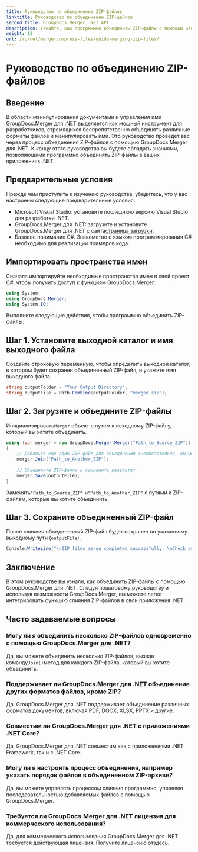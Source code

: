 ```yaml
---
title: Руководство по объединению ZIP-файлов
linktitle: Руководство по объединению ZIP-файлов
second_title: GroupDocs.Merger .NET API
description: Узнайте, как программно объединить ZIP-файлы с помощью GroupDocs.Merger для .NET. Это руководство представляет собой подробное руководство для разработчиков.
weight: 12
url: /ru/net/merge-compress-files/guide-merging-zip-files/
---
```


# Руководство по объединению ZIP-файлов

## Введение
В области манипулирования документами и управления ими GroupDocs.Merger для .NET выделяется как мощный инструмент для разработчиков, стремящихся беспрепятственно объединять различные форматы файлов и манипулировать ими. Это руководство проведет вас через процесс объединения ZIP-файлов с помощью GroupDocs.Merger для .NET. К концу этого руководства вы будете обладать знаниями, позволяющими программно объединять ZIP-файлы в ваших приложениях .NET.
## Предварительные условия
Прежде чем приступить к изучению руководства, убедитесь, что у вас настроены следующие предварительные условия:
- Microsoft Visual Studio: установите последнюю версию Visual Studio для разработки .NET.
-  GroupDocs.Merger для .NET: загрузите и установите GroupDocs.Merger для .NET с сайта[страница загрузки](https://releases.groupdocs.com/merger/net/).
- Базовое понимание C#. Знакомство с языком программирования C# необходимо для реализации примеров кода.

## Импортировать пространства имен
Сначала импортируйте необходимые пространства имен в свой проект C#, чтобы получить доступ к функциям GroupDocs.Merger:
```csharp
using System; 
using GroupDocs.Merger;
using System.IO;
```

Выполните следующие действия, чтобы программно объединить ZIP-файлы:
## Шаг 1. Установите выходной каталог и имя выходного файла
Создайте строковую переменную, чтобы определить выходной каталог, в котором будет сохранен объединенный ZIP-файл, и укажите имя выходного файла.
```csharp
string outputFolder = "Your Output Directory";
string outputFile = Path.Combine(outputFolder, "merged.zip");
```
## Шаг 2. Загрузите и объедините ZIP-файлы
 Инициализировать`Merger` объект с путем к исходному ZIP-файлу, который вы хотите объединить.
```csharp
using (var merger = new GroupDocs.Merger.Merger("Path_to_Source_ZIP"))
{
    // Добавьте еще один ZIP-файл для объединения (необязательно, вы можете добавить несколько)
    merger.Join("Path_to_Another_ZIP");
    
    // Объедините ZIP-файлы и сохраните результат
    merger.Save(outputFile);
}
```
 Заменять`"Path_to_Source_ZIP"` и`"Path_to_Another_ZIP"` с путями к ZIP-файлам, которые вы хотите объединить.
## Шаг 3. Сохраните объединенный ZIP-файл
После слияния объединенный ZIP-файл будет сохранен по указанному выходному пути (`outputFile`).
```csharp
Console.WriteLine("\nZIP files merge completed successfully. \nCheck output in {0}", outputFolder);
```

## Заключение
В этом руководстве вы узнали, как объединить ZIP-файлы с помощью GroupDocs.Merger для .NET. Следуя пошаговому руководству и используя возможности GroupDocs.Merger, вы можете легко интегрировать функцию слияния ZIP-файлов в свои приложения .NET.

## Часто задаваемые вопросы
### Могу ли я объединить несколько ZIP-файлов одновременно с помощью GroupDocs.Merger для .NET?
 Да, вы можете объединить несколько ZIP-файлов, вызвав команду`Join()`метод для каждого ZIP-файла, который вы хотите объединить.
### Поддерживает ли GroupDocs.Merger для .NET объединение других форматов файлов, кроме ZIP?
Да, GroupDocs.Merger для .NET поддерживает объединение различных форматов документов, включая PDF, DOCX, XLSX, PPTX и другие.
### Совместим ли GroupDocs.Merger для .NET с приложениями .NET Core?
Да, GroupDocs.Merger для .NET совместим как с приложениями .NET Framework, так и с .NET Core.
### Могу ли я настроить процесс объединения, например указать порядок файлов в объединенном ZIP-архиве?
Да, вы можете управлять процессом слияния программно, управляя последовательностью добавляемых файлов с помощью GroupDocs.Merger.
### Требуется ли GroupDocs.Merger для .NET лицензия для коммерческого использования?
 Да, для коммерческого использования GroupDocs.Merger для .NET требуется действующая лицензия. Получите лицензию от[здесь](https://purchase.groupdocs.com/buy).